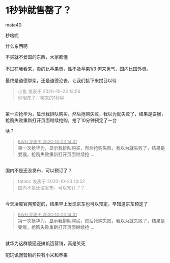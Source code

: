 # 1秒钟就售罄了？


mate40

秒啥呢

什么东西啊

不买就不爱国的东西，大家都懂<br />
<br />
不过在我看来，卖的比苹果贵，性不及苹果1/3 何来勇气，国内比国外贵。<br />
<br />
最终是道德绑架，还是道德沦丧，让我们接下来拭目以待

<div class="quote"><blockquote><font color="#999999">小鱼 发表于 2020-10-23 13:56</font><br />
<font color="#999999">你眼花了，哪来的1秒钟</font></blockquote></div><br />
第一次抢华为，显示我排队购买，然后抢购失败，我以为就失败了，结果是耍猴，抢购失败重新打开页面继续抢购，抢了10分钟预定了一台

啥？

<div class="quote"><blockquote><font size="2"><a href="https://www.hostloc.com/forum.php?mod=redirect&amp;goto=findpost&amp;pid=9340945&amp;ptid=757416" target="_blank"><font color="#999999">BWH 发表于 2020-10-23 14:01</font></a></font><br />
第一次抢华为，显示我排队购买，然后抢购失败，我以为就失败了，结果是耍猴，抢购失败重新打开页面继续抢 ...</blockquote></div><br />
国内不是还没发布，可以预订了？<img id="aimg_nAIiZ" onclick="zoom(this, this.src, 0, 0, 0)" class="zoom" src="https://cdn.jsdelivr.net/gh/hishis/forum-master/public/images/patch.gif" onmouseover="img_onmouseoverfunc(this)" onload="thumbImg(this)" border="0" alt="" />

<div class="quote"><blockquote><font color="#999999">totabc 发表于 2020-10-23 14:52</font><br />
<font color="#999999">国内不是还没发布，可以预订了？</font></blockquote></div><br />
今天凌晨官网预定的，结果早上发现京东也可以预定，早知道京东预定了

<div class="quote"><blockquote><font size="2"><a href="https://www.hostloc.com/forum.php?mod=redirect&amp;goto=findpost&amp;pid=9340945&amp;ptid=757416" target="_blank"><font color="#999999">BWH 发表于 2020-10-23 14:01</font></a></font><br />
第一次抢华为，显示我排队购买，然后抢购失败，我以为就失败了，结果是耍猴，抢购失败重新打开页面继续抢 ...</blockquote></div><br />
就华为这群傻逼还搞饥饿营销，真是笑死<br />
<br />
配玩饥饿营销的只有小米和苹果
